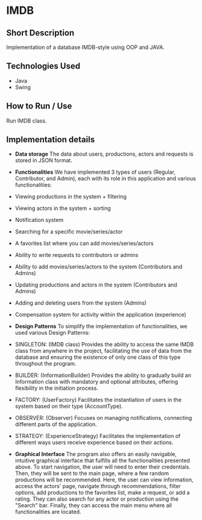 # IMDB

## Short Description
Implementation of a database IMDB-style using OOP and JAVA.

## Technologies Used
  - Java
  - Swing

## How to Run / Use
  Run IMDB class.

## Implementation details
  - **Data storage**
   The data about users, productions, actors and requests is stored in JSON format.
  - **Functionalities**
   We have implemented 3 types of users (Regular, Contributor, and Admin), each with its role in this application and various functionalities:

   - Viewing productions in the system + filtering
   - Viewing actors in the system + sorting
   - Notification system
   - Searching for a specific movie/series/actor
   - A favorites list where you can add movies/series/actors
   - Ability to write requests to contributors or admins
   - Ability to add movies/series/actors to the system (Contributors and Admins)
   - Updating productions and actors in the system (Contributors and Admins)
   - Adding and deleting users from the system (Admins)
   - Compensation system for activity within the application (experience)

  - **Design Patterns**
   To simplify the implementation of functionalities, we used various Design Patterns:

   - SINGLETON: (IMDB class) Provides the ability to access the same IMDB 
class from anywhere in the project, facilitating the use of data from the database and ensuring the existence of only one class of this type throughout the program.
   - BUILDER: (InformationBuilder) Provides the ability to gradually build an Information class with mandatory and optional attributes, offering flexibility in the initiation process.
   - FACTORY: (UserFactory) Facilitates the instantiation of users in the system based on their type (AccountType).
   - OBSERVER: (Observer) Focuses on managing notifications, connecting different parts of the application.
   - STRATEGY: (ExperienceStrategy) Facilitates the implementation of different ways users receive experience based on their actions.

  - **Graphical Interface**
   The program also offers an easily navigable, intuitive graphical interface that fulfills all the functionalities presented above. To start navigation, the user will need to enter their credentials. Then, they will be sent to the main page, where a few random productions will be recommended. Here, the user can view information, access the actors' page, navigate through recommendations, filter options, add productions to the favorites list, make a request, or add a rating. They can also search for any actor or production using the "Search" bar. Finally, they can access the main menu where all functionalities are located.

